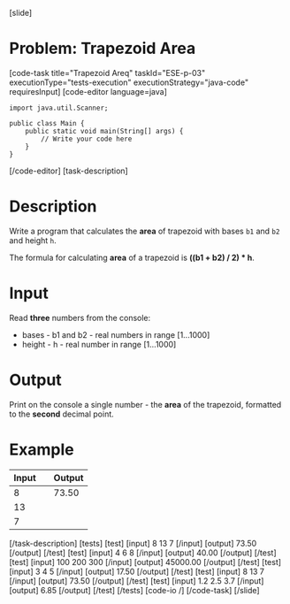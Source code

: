 [slide]
# Problem: Trapezoid Area
[code-task title="Trapezoid Areq" taskId="ESE-p-03" executionType="tests-execution" executionStrategy="java-code" requiresInput]
[code-editor language=java]
```
import java.util.Scanner;

public class Main {
    public static void main(String[] args) {
        // Write your code here
    }
}
```
[/code-editor]
[task-description]
# Description
Write a program that calculates the **area** of trapezoid with bases `b1` and `b2` and height `h`. 

The formula for calculating **area** of a trapezoid is **((b1 + b2) / 2) * h**.

# Input

Read **three** numbers from the console:
- bases - b1 and b2 - real numbers in range \[1...1000\]
- height - h - real number in range \[1...1000\]

# Output
Print on the console a single number - the **area** of the trapezoid, formatted to the **second** decimal point.

# Example
| **Input** | | **Output** |
| --- | --- | --- |
| 8 | | 73.50 |
| 13 | | |
| 7 | | |
[/task-description]
[tests]
[test]
[input]
8
13
7
[/input]
[output]
73.50
[/output]
[/test]
[test]
[input]
4
6
8
[/input]
[output]
40.00
[/output]
[/test]
[test]
[input]
100
200
300
[/input]
[output]
45000.00
[/output]
[/test]
[test]
[input]
3
4
5
[/input]
[output]
17.50
[/output]
[/test]
[test]
[input]
8
13
7
[/input]
[output]
73.50
[/output]
[/test]
[test]
[input]
1.2
2.5
3.7
[/input]
[output]
6.85
[/output]
[/test]
[/tests]
[code-io /]
[/code-task]
[/slide]